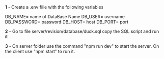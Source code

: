 **1** - Create a .env fiile with the following variables

DB_NAME= name of DataBase Name
DB_USER= username
DB_PASSWORD= password
DB_HOST= host
DB_PORT= port

**2** - Go to file server/revision/database/duck.sql
  copy the SQL script and run it

**3** - On server folder use the command "npm run dev" to start the server. On the client use "npm start" to run it.
